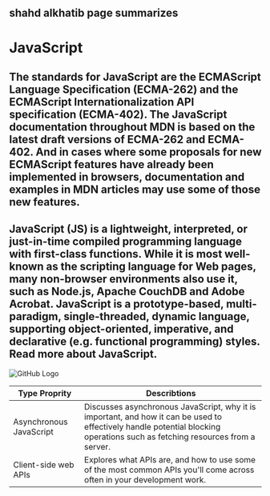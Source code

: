 ## shahd alkhatib page summarizes
# JavaScript

## The standards for JavaScript are the ECMAScript Language Specification (ECMA-262) and the ECMAScript Internationalization API specification (ECMA-402). The JavaScript documentation throughout MDN is based on the latest draft versions of ECMA-262 and ECMA-402. And in cases where some proposals for new ECMAScript features have already been implemented in browsers, documentation and examples in MDN articles may use some of those new features.

## JavaScript (JS) is a lightweight, interpreted, or just-in-time compiled programming language with first-class functions. While it is most well-known as the scripting language for Web pages, many non-browser environments also use it, such as Node.js, Apache CouchDB and Adobe Acrobat. JavaScript is a prototype-based, multi-paradigm, single-threaded, dynamic language, supporting object-oriented, imperative, and declarative (e.g. functional programming) styles. Read more about JavaScript.


![GitHub Logo](https://datavisioner.net/wp-content/uploads/2020/04/javascript-illustration.png)



Type Proprity | Describtions
------------ | -------------
Asynchronous JavaScript | Discusses asynchronous JavaScript, why it is important, and how it can be used to effectively handle potential blocking operations such as fetching resources from a server.
Client-side web APIs | Explores what APIs are, and how to use some of the most common APIs you'll come across often in your development work.


